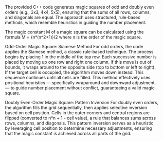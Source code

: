 The provided C++ code generates magic squares of odd and doubly even orders (e.g., 3x3, 4x4, 5x5), ensuring that the sums of all rows, columns, and diagonals are equal. The approach uses structured, rule-based methods, which resemble heuristics in guiding the number placement.

The magic constant M of a magic square can be calculated using the formula M = {n*(n^2+1)}/2 where n is the order of the magic square.

Odd-Order Magic Square: Siamese Method
For odd orders, the code applies the Siamese method, a classic rule-based technique. The process begins by placing 1 in the middle of the top row. Each successive number is placed by moving up one row and right one column. If this move is out of bounds, it wraps around to the opposite side (top to bottom or left to right). If the target cell is occupied, the algorithm moves down instead. This sequence continues until all cells are filled. This method effectively uses positional heuristics — specifically wraparound and downward adjustment — to guide number placement without conflict, guaranteeing a valid magic square.

Doubly Even-Order Magic Square: Pattern Inversion
For doubly even orders, the algorithm fills the grid sequentially, then applies selective inversion based on cell position. Cells in the outer corners and central regions are flipped (converted to n*n + 1 - cell value), a rule that balances sums across rows, columns, and diagonals. This pattern inversion serves as a heuristic by leveraging cell position to determine necessary adjustments, ensuring that the magic constant is achieved across all parts of the grid.
